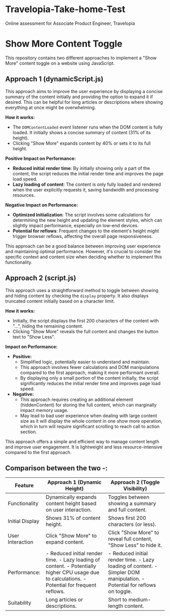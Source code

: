 # Travelopia-Take-home-Test
Online assessment for Associate Product Engineer, Travelopia


# Show More Content Toggle

This repository contains two different approaches to implement a "Show More" content toggle on a website using JavaScript.

## Approach 1 (dynamicScript.js)

This approach aims to improve the user experience by displaying a concise summary of the content initially and providing the option to expand it if desired. This can be helpful for long articles or descriptions where showing everything at once might be overwhelming.

**How it works:**
- The `DOMContentLoaded` event listener runs when the DOM content is fully loaded. It initially shows a concise summary of content (31% of its height).
- Clicking "Show More" expands content by 40% or sets it to its full height.

**Positive Impact on Performance:**
- **Reduced initial render time**: By initially showing only a part of the content, the script reduces the initial render time and improves the page load speed.
- **Lazy loading of content**: The content is only fully loaded and rendered when the user explicitly requests it, saving bandwidth and processing resources.

**Negative Impact on Performance:**
- **Optimized Initialization**: The script involves some calculations for determining the new height and updating the element styles, which can slightly impact performance, especially on low-end devices.
- **Potential for reflows**: Frequent changes to the element's height might trigger browser reflows, affecting the overall page responsiveness.

This approach can be a good balance between improving user experience and maintaining optimal performance. However, it's crucial to consider the specific context and content size when deciding whether to implement this functionality.


## Approach 2 (script.js)

This approach uses a straightforward method to toggle between showing and hiding content by checking the `display` property. It also displays truncated content initially based on a character limit.

**How it works:**
- Initially, the script displays the first 200 characters of the content with "...", hiding the remaining content.
- Clicking "Show More" reveals the full content and changes the button text to "Show Less".
 

**Impact on Performance:**
- **Positive:**
  - Simplified logic, potentially easier to understand and maintain.
  - This approach involves fewer calculations and DOM manipulations compared to the first approach, making it more performant overall.
  - By displaying only a small portion of the content initially, the script significantly reduces the initial render time and improves page load speed.
- **Negative:**
  - This approach requires creating an additional element (hiddenContent) for storing the full content, which can marginally impact memory usage.
  - May lead to bad user experience when dealing with large content size as it will display the whole content in one show more operation, which in turn will require significant scrolling to reach call to action section.

This approach offers a simple and efficient way to manage content length and improve user engagement. It is lightweight and less resource-intensive compared to the first approach.




## Comparison between the two -:


| Feature | Approach 1 (Dynamic Height) | Approach 2 (Toggle Visibility) |
|---|---|---|
| Functionality | Dynamically expands content height based on user interaction. | Toggles between showing a summary and full content. |
| Initial Display | Shows 31% of content height. | Shows first 200 characters (or less). |
| User Interaction | Click "Show More" to expand content. | Click "Show More" to reveal full content, "Show Less" to hide it. |
| Performance: | - Reduced initial render time. - Lazy loading of content. - Potentially higher CPU usage due to calculations. - Potential for frequent reflows. | - Reduced initial render time. - Lazy loading of content. - Simpler DOM manipulation. - Potential for reflows on toggle. |
| Suitability | Long articles or descriptions. | Short to medium-length content. |




